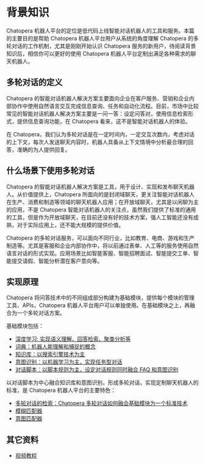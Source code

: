 # 背景知识

Chatopera 机器人平台的定位是低代码上线智能对话机器人的工具和服务。本篇的主要目的是帮助 Chatopera 机器人平台用户从系统的角度理解 Chatopera 的多轮对话的工作机制，尤其是刚刚开始认识 Chatopera 服务的新用户，待阅读背景知识后，相信你可以更好的使用 Chatopera 机器人平台定制出满足各种需求的聊天机器人。

## 多轮对话的定义

Chatopera 的智能对话机器人解决方案主要面向企业在客户服务、营销和企业内部协作中使用自然语言交互完成信息查询、任务和自动化流程。目前，市场中比较常见的智能对话机器人解决方案主要是一问一答：设定问答对，使用信息检索形式，提供信息查询功能，在 Chatopera 看来，这不是智能对话机器人的体验。

在 Chatopera，我们认为多轮对话是在一定时间内，一定交互次数内，考虑对话的上下文，每次人发送聊天内容时，机器人具备从上下文情境中分析最合理的回答，准确的为人提供回复。

## 什么场景下使用多轮对话

Chatopera 的智能对话机器人解决方案是工具，用于设计、实现和发布聊天机器人。从价值提供上，Chatopera 所面向的是封闭域聊天，更关注智能对话机器人在生产、消费和制造等领域的聊天机器人应用；在开放域聊天，尤其是以闲聊为主的应用，不是 Chatopera 智能对话机器人的关注点，虽然我们提供了标准的通用的工具，但是作为开放域聊天，在目前还没有好的技术方案，强人工智能还没有成熟，对于实际应用上，还不能大规模的提供价值。

Chatopera 的多轮对话服务，可以面向不同行业，比如教育、电商、游戏和生产制造等。尤其是客服和企业内部协作中，将以前通过表单、人工等的服务使用自然语言对话的形式实现。应用场景比如智能客服、智能招聘面试、智能提交工单、智能提交请假、智能分析潜在客户意向等。

## 实现原理

Chatopera 将问答技术中的不同组成部分构建为基础模块，提供每个模块的管理工具、APIs，Chatopera 机器人平台用户可以单独使用。在基础模块之上，再融合为一个多轮对话方案。

<!-- markup:markdown-end -->

基础模块包括：

* [深度学习: 实现语义理解、回答检索、聚类分析等](https://docs.chatopera.com/products/chatbot-platform/explanations/deeplearning.html)
* [词典：机器人能理解和捕捉的概念](https://docs.chatopera.com/products/chatbot-platform/explanations/dicts.html)
* [知识库：以搜索引擎技术为主](https://docs.chatopera.com/products/chatbot-platform/explanations/faq.html)
* [意图识别：以机器学习为主，实现任务型对话](https://docs.chatopera.com/products/chatbot-platform/explanations/intent.html)
* [对话脚本：以脚本规则为主，设定对话规则同时融合 FAQ 和意图识别](https://docs.chatopera.com/products/chatbot-platform/explanations/scripts.html)

以对话脚本为中心融合知识库和意图识别，形成多轮对话，实现定制聊天机器人的标准，是 Chatopera 机器人平台的主要特色：

* [多轮对话的检索：Chatopera 多轮对话如何融合基础模块为一个标准技术](https://docs.chatopera.com/products/chatbot-platform/explanations/query.html)
* [模糊匹配器](https://docs.chatopera.com/products/chatbot-platform/explanations/gambit-like.html)
* [意图匹配器](https://docs.chatopera.com/products/chatbot-platform/explanations/gambit-intent.html)

## 其它资料

* [视频教程](https://docs.chatopera.com/products/chatbot-platform/explanations/webinars.html)
